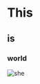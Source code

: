 # This
## is
### world
![she](https://i.pinimg.com/originals/bd/d5/36/bdd536bdbfdb78c5f92074649680ebf4.jpg)


